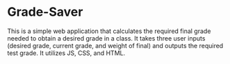 # Grade-Saver
This is a simple web application that calculates the required final grade needed to obtain
a desired grade in a class. It takes three user inputs (desired grade, current grade, and weight of final)
and outputs the required test grade. It utilizes JS, CSS, and HTML.
